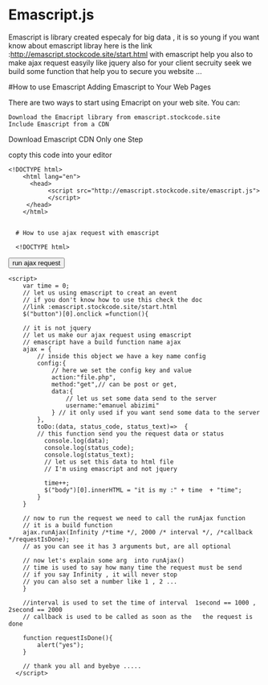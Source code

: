 # Emascript.js
Emascript is library created especaly for big data , it is so young 
if you want know about emascript libray here is the link  :http://emascript.stockcode.site/start.html
with emascript help you also to make ajax request easyily like jquery also for your client secruity seek we build some function that help you to secure you website ... 

#How to use Emascript 
Adding Emascript to Your Web Pages

There are two ways to start using Emacript on your web site. You can:

    Download the Emacript library from emascript.stockcode.site
    Include Emascript from a CDN

Download
Emascript CDN
Only one Step

copty this code into your editor

    <!DOCTYPE html> 
        <html lang="en"> 
          <head>
               <script src="http://emascript.stockcode.site/emascript.js">
               </script>
         </head>
        </html>
      
      
      # How to use ajax request with emascript 
      
      <!DOCTYPE html>
<html lang="en">
<head>
    <meta charset="UTF-8">
    <meta name="viewport" content="width=device-width, initial-scale=1.0">
    <title>Document</title>
    <script src="http://emascript.stockcode.site/emascript.js">
    </script>
</head>
<body>
    <button> run ajax request </button>

    <script>
        var time = 0;   
        // let us using emascript to creat an event 
        // if you don't know how to use this check the doc 
        //link :emascript.stockcode.site/start.html
        $("button")[0].onclick =function(){
               
        // it is not jquery 
        // let us make our ajax request using emascript 
        // emascript have a build function name ajax 
        ajax = {
            // inside this object we have a key name config
            config:{
                // here we set the config key and value
                action:"file.php",
                method:"get",// can be post or get,
                data:{
                    // let us set some data send to the server
                    username:"emanuel abizimi"
                } // it only used if you want send some data to the server 
            },
            toDo:(data, status_code, status_text)=>  {
            // this function send you the request data or status 
              console.log(data);
              console.log(status_code);
              console.log(status_text); 
              // let us set this data to html file
              // I'm using emascript and not jquery
              
              time++;
              $("body")[0].innerHTML = "it is my :" + time  + "time";   
            }
        }

        // now to run the request we need to call the runAjax function 
        // it is a build function 
        ajax.runAjax(Infinity /*time */, 2000 /* interval */, /*callback */requestIsDone);
        // as you can see it has 3 arguments but, are all optional
   
        // now let's explain some arg  into runAjax()
        // time is used to say how many time the request must be send 
        // if you say Infinity , it will never stop
        // you can also set a number like 1 , 2 ...
        }

        //interval is used to set the time of interval  1second == 1000 , 2second == 2000
        // callback is used to be called as soon as the   the request is done

        function requestIsDone(){
            alert("yes");
        }

        // thank you all and byebye .....
      </script>
</body>
</html>

 
  

